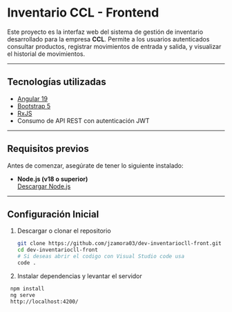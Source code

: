# Inventario CCL - Frontend

Este proyecto es la interfaz web del sistema de gestión de inventario desarrollado para la empresa **CCL**. Permite a los usuarios autenticados consultar productos, registrar movimientos de entrada y salida, y visualizar el historial de movimientos.

---

## Tecnologías utilizadas

- [Angular 19](https://angular.io/)
- [Bootstrap 5](https://getbootstrap.com/)
- [RxJS](https://rxjs.dev/)
- Consumo de API REST con autenticación JWT

---

## Requisitos previos

Antes de comenzar, asegúrate de tener lo siguiente instalado:

- **Node.js (v18 o superior)**  
  [Descargar Node.js](https://nodejs.org/)
  
---
## **Configuración Inicial**
1. Descargar o clonar el repositorio
   
    ```bash
   git clone https://github.com/jzamora03/dev-inventariocll-front.git
   cd dev-inventariocll-front
    # Si deseas abrir el codigo con Visual Studio code usa
    code .
3. Instalar dependencias y levantar el servidor
  ```bash
   npm install
   ng serve
   http://localhost:4200/
